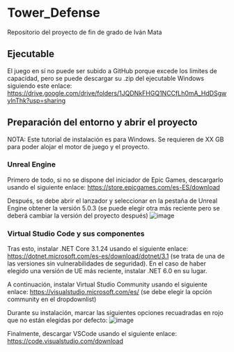 # Tower_Defense

Repositorio del proyecto de fin de grado de Iván Mata

## Ejecutable

El juego en sí no puede ser subido a GitHub porque excede los limites de capacidad, pero se puede descargar su .zip del ejecutable Windows siguiendo este enlace: https://drive.google.com/drive/folders/1JQDNkFHGQ1NCCfLh0mA_HdDSgwylnThk?usp=sharing

## Preparación del entorno y abrir el proyecto
NOTA: Este tutorial de instalación es para Windows. Se requieren de XX GB para poder alojar el motor de juego y el proyecto.

### Unreal Engine
Primero de todo, si no se dispone del iniciador de Epic Games, descargarlo usando el siguiente enlace: https://store.epicgames.com/es-ES/download

Después, se debe abrir el lanzador y seleccionar en la pestaña de Unreal Engine obtener la versión 5.0.3 (se puede elegir otra más reciente pero se deberá
cambiar la versión del proyecto después)
![image](https://github.com/user-attachments/assets/01d4b7ad-3101-43ff-b632-7c585ce67f0d)

### Virtual Studio Code y sus componentes

Tras esto, instalar .NET Core 3.1.24 usando el siguiente enlace: https://dotnet.microsoft.com/es-es/download/dotnet/3.1 (se trata de una de las versiones sin vulnerabilidades de seguridad). En el caso de haber elegido una versión de UE más reciente, instalar .NET 6.0 en su lugar.

A continuación, instalar Virtual Studio Community usando el siguiente enlace: https://visualstudio.microsoft.com/es/ (se debe elegir la opción community en el dropdownlist)

Durante su instalación, marcar las siguientes opciones recuadradas en rojo que no están elegidas por defecto: ![image](https://github.com/user-attachments/assets/dd363cd9-ca26-4715-a5f0-c1e00d469eb3)

Finalmente, descargar VSCode usando el siguiente enlace: https://code.visualstudio.com/download
